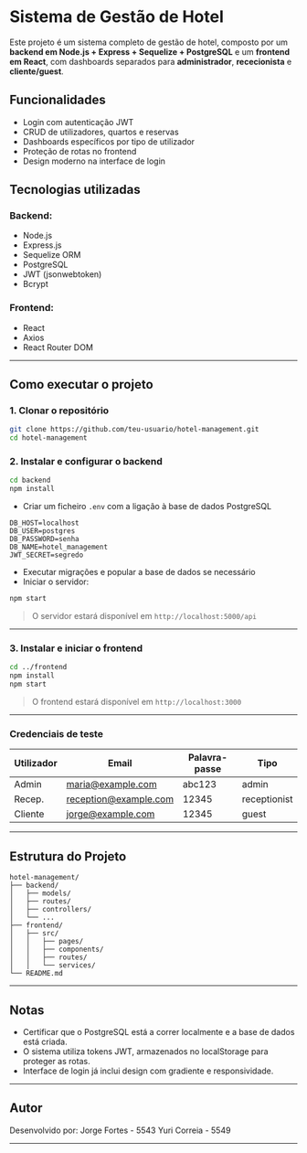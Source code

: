 # Sistema de Gestão de Hotel 

Este projeto é um sistema completo de gestão de hotel, composto por um **backend em Node.js + Express + Sequelize + PostgreSQL** e um **frontend em React**, com dashboards separados para **administrador**, **rececionista** e **cliente/guest**.

## Funcionalidades

- Login com autenticação JWT
- CRUD de utilizadores, quartos e reservas
- Dashboards específicos por tipo de utilizador
- Proteção de rotas no frontend
- Design moderno na interface de login

## Tecnologias utilizadas

### Backend:
- Node.js
- Express.js
- Sequelize ORM
- PostgreSQL
- JWT (jsonwebtoken)
- Bcrypt

### Frontend:
- React
- Axios
- React Router DOM

---

## Como executar o projeto

### 1. Clonar o repositório
```bash
git clone https://github.com/teu-usuario/hotel-management.git
cd hotel-management
```

### 2. Instalar e configurar o backend
```bash
cd backend
npm install
```

- Criar um ficheiro `.env` com a ligação à base de dados PostgreSQL

```env
DB_HOST=localhost
DB_USER=postgres
DB_PASSWORD=senha
DB_NAME=hotel_management
JWT_SECRET=segredo
```

- Executar migrações e popular a base de dados se necessário
- Iniciar o servidor:
```bash
npm start
```
> O servidor estará disponível em `http://localhost:5000/api`

---

### 3. Instalar e iniciar o frontend
```bash
cd ../frontend
npm install
npm start
```

> O frontend estará disponível em `http://localhost:3000`

---

### Credenciais de teste

| Utilizador | Email                | Palavra-passe | Tipo         |
|------------|----------------------|----------------|--------------|
| Admin      | maria@example.com     | abc123         | admin        |
| Recep.     | reception@example.com | 12345          | receptionist |
| Cliente    | jorge@example.com     | 12345          | guest        |

---

## Estrutura do Projeto

```
hotel-management/
├── backend/
│   ├── models/
│   ├── routes/
│   ├── controllers/
│   └── ...
├── frontend/
│   ├── src/
│   │   ├── pages/
│   │   ├── components/
│   │   ├── routes/
│   │   └── services/
└── README.md
```

---

## Notas

- Certificar que o PostgreSQL está a correr localmente e a base de dados está criada.
- O sistema utiliza tokens JWT, armazenados no localStorage para proteger as rotas.
- Interface de login já inclui design com gradiente e responsividade.

---

## Autor

Desenvolvido por:
Jorge Fortes - 5543
Yuri Correia - 5549

---
